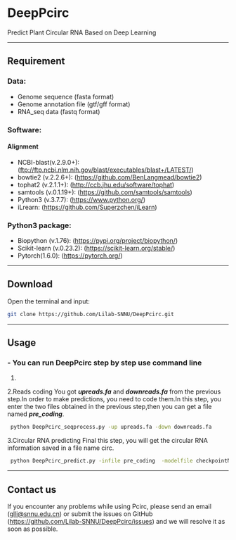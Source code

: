 # DeepPcirc
Predict Plant Circular RNA Based on Deep Learning

---

## Requirement
### Data:

- Genome sequence (fasta format)
- Genome annotation file (gtf/gff format)
- RNA_seq data (fastq format)
### Software:

#### Alignment

- NCBI-blast(v.2.9.0+):(ftp://ftp.ncbi.nlm.nih.gov/blast/executables/blast+/LATEST/)
- bowtie2 (v.2.2.6+): (https://github.com/BenLangmead/bowtie2)
- tophat2 (v.2.1.1+): (http://ccb.jhu.edu/software/tophat)
- samtools (v.0.1.19+): (https://github.com/samtools/samtools)
- Python3 (v.3.7.7): (https://www.python.org/)
- iLrearn: (https://github.com/Superzchen/iLearn)
### Python3 package:

- Biopython (v.1.76): (https://pypi.org/project/biopython/)
- Scikit-learn (v.0.23.2): (https://scikit-learn.org/stable/)
- Pytorch(1.6.0): (https://pytorch.org/)

---
## Download
  Open the terminal and input:
  ```bash
  git clone https://github.com/Lilab-SNNU/DeepPcirc.git
  ```
---
## Usage

### - You can run DeepPcirc step by step use command line

   1.
    
   2.Reads coding
      You got ***upreads.fa*** and ***downreads.fa*** from the previous step.In order to make predictions, you need to code them.In this step, you enter the two files obtained in the previous step,then you can get a file named ***pre_coding***.
  ```bash
   python DeepPcirc_seqprocess.py -up upreads.fa -down downreads.fa
  ```
   3.Circular RNA predicting
      Final this step, you will get the circular RNA information saved in a file name circ. 
      
  ```bash
   python DeepPcirc_predict.py -infile pre_coding  -modelfile checkpointNCP_ANF.pt -outfile pre_result
  ```
---
## Contact us

If you encounter any problems while using Pcirc, please send an email (glli@snnu.edu.cn) or submit the issues on GitHub (https://github.com/Lilab-SNNU/DeepPcirc/issues) and we will resolve it as soon as possible.

